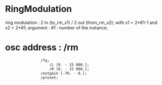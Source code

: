 # RingModulation

 ring modulation : 2 in (to_rm_x1) / 2 out (from_rm_x2);
 with x1 = 2*#1-1 and x2 = 2*#1;
 argument : #1 : number of the instance;

# osc address :  /rm
                    /fq;
                        /L [0. - 15 000.];
                        /R [0. - 15 000.];
                    /outgain [-70. - 6.];
                    /preset;


